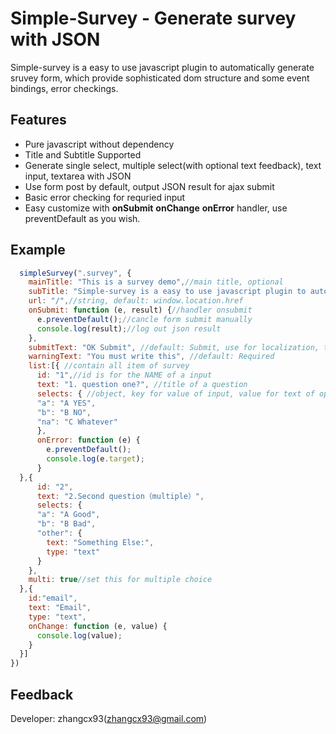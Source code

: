 # Simple-Survey - Generate survey with JSON
Simple-survey is a easy to use javascript plugin to automatically generate sruvey form, which provide sophisticated dom structure and some event bindings, error checkings.  
## Features
- Pure javascript without dependency
- Title and Subtitle Supported
- Generate single select, multiple select(with optional text feedback), text input, textarea with JSON
- Use form post by default, output JSON result for ajax submit
- Basic error checking for requried input
- Easy customize with **onSubmit** **onChange** **onError** handler, use preventDefault as you wish.

## Example
```js
  simpleSurvey(".survey", {
    mainTitle: "This is a survey demo",//main title, optional
    subTitle: "Simple-survey is a easy to use javascript plugin to automatically generate sruvey form, which provide sophisticated dom structure and some event bindings, error checkings.",//subTitle, optional
    url: "/",//string, default: window.location.href
    onSubmit: function (e, result) {//handler onsubmit
      e.preventDefault();//cancle form submit manually
      console.log(result);//log out json result
    },
    submitText: "OK Submit", //default: Submit, use for localization, text for submit button
    warningText: "You must write this", //default: Required
    list:[{ //contain all item of survey
      id: "1",//id is for the NAME of a input
      text: "1. question one?", //title of a question
      selects: { //object, key for value of input, value for text of option
      "a": "A YES", 
      "b": "B NO",
      "na": "C Whatever"
      },
      onError: function (e) {
        e.preventDefault();
        console.log(e.target);
      }
  },{
      id: "2",
      text: "2.Second question（multiple）",
      selects: {
      "a": "A Good",
      "b": "B Bad",
      "other": {
        text: "Something Else:",
        type: "text"
      }
    },
    multi: true//set this for multiple choice
  },{
    id:"email",
    text: "Email",
    type: "text",
    onChange: function (e, value) {
      console.log(value);
    }
  }]
})
```

## Feedback

Developer: zhangcx93(zhangcx93@gmail.com)